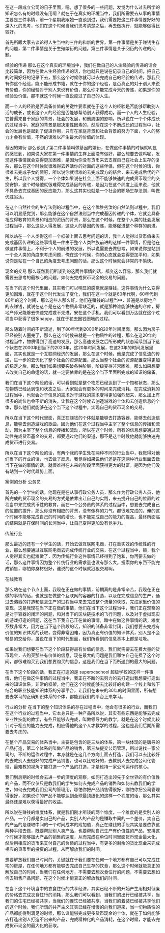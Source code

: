 在这一段成立公司的日子里面，嗯，想了很多的一些问题，发觉为什么过去所学的知识怎么有的时候没有用啊？就在于在真实的环境当中，我们所需要去从事的事情主要是三件事情，前一个星期我跟她一直谈到过，我们需要把这三件事情要好好的深入化的思考，他们在这个时候当我们思考清楚之后，再去做执行，就能够做得比较好。

首先所跟大家去谈论得人生当中的三件的和新的世界，第一件事情是关于赚钱生存的问题，第二件事情是关于生殖繁衍的问题，第三件事情是关于阅历的传递的问题。

经验的传递
那么在这个真实的环境当中，我们在做自己的人生经验的传递的话会比较简单，因为在做人生经验传递的话，你也就只是说在记录自己的时间，把自己的时间好好的记录下去，那么这个时候你就可以去完成自己的经验的传递，那我只有你这个经验，能不能形成书籍，就在于你的这个经验，是否真正的对于别人来说有价值，你的经验对于别人来说有价值，那么你才能完成今天的传递，如果是你的经验没价值，那不就这个时候一直说度过了自己的人生。

而一个人的经验是否具备价值的关键性要素就在于这个人的经验是否能够帮助别人活的成长，或者这个人的经验是否能够帮助别人获得成功，而一个人的人生经验，它普遍来自于家庭的背景，社会的发展，和他周围的影响，所以说在一个个体成长的过程当中，家庭的背景是起决定性因素的，然后在这个不断成长的过程当中，社会的发展也是起到了促进作用，只有在家庭背景和社会背景的努力下面，个人的努力才会有价值，不然的话难以产生最大的价值的体现。

基因的繁衍
那么谈到了第二件事情叫做基因的繁衍，在做这件事情的时候就明显的感觉到，如果说大家在第一件事情的生存上面没有做好，那么想要去做鸡呢，发现这件事情就会变得更加困难，是因为你没有货币来去支撑自己在社会上生存的复杂，那么在这个时候就很难得去养活你的对面的这些伴侣，但在这个时候的话，你很难去完成子女的债呀，所以说你就很难的去完成双方的结合，来去完成后代的产生，所以我个人觉得，一个个体如果说在社会上面不能够快速的完成货币现金的交换安排，这个时候他就很难得完成基因的传递，是因为在这个纬度上面来说，他就不具备去完成基因的反应能力，那么这其实也就是一个社会的职场生存法则，叫做优胜劣汰。

在这个自然社会的生存法则的过程当中，在这个优胜劣汰的自然法则过程中，我们可以明显感觉到，那么能够在这个自然法则当中完成基因传递的个体，它就会具备相应得教育的背景和相应的资历的背景，那么在这个时候，在整个人类的社会发展过程当中，那么这些人得发展，这些人的基因的传递，能够促进整个种群的前进。

所以站在一个人类得这样一个框架上面去思考问题的话，我个人觉得以货币值来去完成基因传递的这些事情是一件由于整个人类种族前进的这样一件事情，但是他在做这件事情上，不利于个人的前进的发展，所以说需要去做思考，如果说你是站到一个全人类的角度来考虑问题，俺在这个时候，你的心态就会变得更加平和，如果说你是站在一个自己的角度去考虑问题的话，那么这个时候就会非常的不愉快。

现金的交易
那么既然我们所谈到的这两件事情的话，都变这么容易，那么我们就需要去思考的最核心的问题，如何去完成货币现金的交易的问题。

在当下的这个时代里面，其实我们可以明显的感觉就是赚钱，这件事情为什么变得更加困难，就在于这个时代发生了变化，我们在这一个就是60年代啊，60年代到80年的这个时间，那么这些人那么好，他们在赚钱的过程当中，普遍是以房地产的去赚钱，就说在这个是在这个物质非常缺乏的，就是那种谁能够快速的仓库，房地产师兄能够去快速完成或不先进，安在这个手机，我们可以看到万达就在这个过程当中获得了很多happy，就在于花去圈钱圈地的过程。

那么随着时间的不断流逝，到了80年代到2000年的20年时间里面，那么因为房子已经被别人圈完了，那么在这个时候来就是一个物质性的过程，那么在这20年的过程当中，物质得到了高速的发展，那么高速发展之后所形成的状态延续到当下这个状态在2000年到当下的2020年，这20年时间发展，在这20年的时间发展里面，其实也就是一个互联网经济的发展，那么在这个时候，他是完成了信息流的传递，进一步的去优化了整个社会的资源配置，那么当整个社会的资源配置变得更加的稳定之后，那么我们如果想要突破各种阶层，阶级变得非常困难，那么如果想要去改变自己的命运的话，就一定要依靠的是在这个当下里面所完成的知识的储备。

我们在当下这个阶段的话，可以看到就是整个物质已经达到了一个饱和状态，那么在物质已经达到饱和状态之后，大家就会有更多的时间来完成消耗，在完成消耗的过程当中，也就会对于信息的需求对于游戏的需求变得更加强烈起来，那么加上有很多的岗位也会不断的消失，让我在这个时候去创造游戏的个体和去创造信息的个体，那么他们就能够在这个当下这个过程中，实现自己的货币现金的交易。

所以在当下这个时代里面，真正在赚钱的个体就是能够去打造容器，能够去创造信息，能够去创造游戏的歌曲，因为他们在这个过程当中主宰了整个信息的传播和流动，因为主宰了整个信息的传播和流动，所以在这个时候，所有的信息想要通过流动性完成货币基金的交易，都要通过他们的渠道，那不是这个时候他就能够快速完成货币进行交易。

所以在当下这个阶段的话，有两个我的学生处在两种不同的行业当中，我觉得对他们当下的行业的话，也去做了反思，我觉得如果说他们还是在这两种行业里面去做当下在做的事情的话，就很难得在未来的阶段里面获得更大的财富，是因为他们没有站到一个时代趋势上面。

案例的分析
公务员

首先的一个学生的话，他现在是在从事行政公务人员，那么作为行政公务人员，他所完成的货币现金的交易的方式是依靠出让自己的实践，来去提升自己的位置的过程当中来完成货币性的教育，而在一个公务员的体系的过程当中，想要去完成自己的位置的提升，那么你没有相应的背景，没有像样的力气，都很难完成的，俺的这个时候不能够完成自己的时间的增长，也不能完成自己的能力的提高，最终所面临的结果就是在保时间的长河当中，让自己变得更加没有竞争力。

传统行业

那么最近的还有一个学生的话，开始去做互联网电商，打在重实效的传统性的行业，那么想要通过互联网电商去完成传统行业的交易，在这个过程当中，额，我个人觉得其实也挺难做了，因为传统行业这件事情已经得到了饱和，你再要去做的话，那么这件事情因为整个传统行业的需求量也没有那么大，搜索你的东西不能完成销售，哪怕你身材很好，谁说的这个时候就狠狠交易啊。

在线教育

那么站在这个节点上面，我现在正在做的事情，前期真的是非常辛苦，我现在正在做的事情的话，也就是在做整个互联网的容器的打造，以及在完成信息的生产，通过去溶器的打造和信息生产的过程当中来去完成整个流量的获取，完成家里价值的变现，这是我现在当下正在做的事情，他们在当下这个过程当中，我们正在观察的是对于容器的闭环的问题，和对当下的区块链技术的飞行问题，以及对于虚拟现实的游戏打造的问题，这在当下我自己正在做的事情，暗中在做这件事情的话，难度系数非常大，因为在当下这个阶段的话，知识的储备非常封闭，我们想要去完成有价值的知识体系的获取，变得非常困难，因为真正有价值的知识体系，别人是不会轻易的交给你，虽说在当下的时代里面，我们所看到的信息基本上都是垃圾。

如果说我们想要在当下这个阶段获得最有价值的信息，我们就需要去花费大量的货币现金，去购买那些有价值的信息，现在最大的问题是我们哪怕自己花费了这个时间，都很难购买到我们想要购买的信息，这是我们在当下而所遇到的最大的问题。

在当下这个阶段的话，我正在打造的是 superxcschool 超级学校的这样一件事情，他们在做这件事情的过程当中，我正在不断的去努力的去打造出我想要打造出来的知识体系，非常的框架，他们在这个时候能够去比较好的构建一个线上和线下结合的职业技能知识体系的分享平台，让我们在未来的30年的时间里面，所有想要去学习的正确知识体系的个体，都能到我们的平台上来学习。

行业的分析
在当下的整个知识体系的存在过程当中，他会有很多的行业，而我们在这个行业的过程当中，它本身只是一种产品所以说，其实有些东西是能够去完成专业性技能的教学，有些只能够去完成，叫做领导力的教学，就是在这个时候比较针对于相应的能力去完成，相应得他的这个人才教学的过程，这也是我们后期所需要去考虑的。

在整个产品交易的体系当中，主要是包含的是三块的体系，第一块体现的是唐导的产品打造，第二个体系的叫做产品的销售，第三块提交公司管理，所以说找一家公司的，不断的运作过程中，本身就是在这几个方向上面去打造，我们可以去比较好的去教别人去很好的完成产品销售，也可以比较好的，去教别人去完成公司化管理，最难教的视角才能打造一个产品的打造，才是维持一家公司运作的核心。

我们到后期的时候会去进一步的深度的观察，如何打造出领先于全世界的有价值性的产品，而不仅仅只是教我们的学生如何去完成产品的销售和如何去教我们的学生，如何去完成我们公司的管理用，哪怕你把产品销售得很好，哪怕你把公司管理得很好，如果说你的产品不能够达到全球最顶级化的这样一个程度的话，那么其实最终还是难以获得最好的收益。

所以说在赚钱的维度体系，就是我们刚才所谈的两个维度，一个维度的是卖别人的产品，一个月都是卖自己的产品，卖别人的产品的是赚取中间的一个差价，卖自己的产品的是赚取中间的一个时间成本的附加值，真正在赚钱的手段其实是要依靠这两种手段去做，既要帮助别人卖产品，也要帮助自己生产有价值性的产品，安排这个时候才能够加大产品的销售的速度，从而完成在单位时间里面货币现金最大化，然后用相应的货币来支付自己的负债的过程当中，有更多的剩余的货比现金来完成相应的货币型的投资的过程，从而解放我们的时间。

想要解放我们自己时间的，关键就在于我们要在任何一个地方都有自己可以完成住宅的房屋，在任何地方都有能够去完成自己生存的饮食，那么这个时候就能真正的解放自己的时间，当我们在任何地方，不需要去想衣食住行的问题，不需要去想如何去销售产品问题，在这个时候才能真正的解放我们的时间。

在当下这个环境当中的衣食住行的共享经济，其实已经不断的开始产生用相对低廉的价格去完成衣食住行的消耗，那么我们可以看到，当我们的出行已经被共享，当我们的住宅已经被共享，当我们的餐饮已经被共享，当我们的着装已经被共享他们的这个时候，我们所谓的共产主义其实已经在慢慢的向我们道来，当一切物质性的产品都能得到满足的时候，那么谁能够完成更多货币现金的个体，就在于如何能够去打造出别人打造不出来的产品，完成精神化的产品消耗，在这个时候，才能去完成货币现金的最大化的获取。
